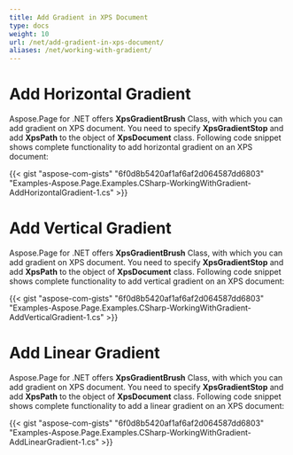 ```yaml
---
title: Add Gradient in XPS Document
type: docs
weight: 10
url: /net/add-gradient-in-xps-document/
aliases: /net/working-with-gradient/
---
```


# **Add Horizontal Gradient**
Aspose.Page for .NET offers **XpsGradientBrush** Class, with which you can add gradient on XPS document. You need to specify **XpsGradientStop** and add **XpsPath** to the object of **XpsDocument** class. Following code snippet shows complete functionality to add horizontal gradient on an XPS document:



{{< gist "aspose-com-gists" "6f0d8b5420af1af6af2d064587dd6803" "Examples-Aspose.Page.Examples.CSharp-WorkingWithGradient-AddHorizontalGradient-1.cs" >}}
# **Add Vertical Gradient**
Aspose.Page for .NET offers **XpsGradientBrush** Class, with which you can add gradient on XPS document. You need to specify **XpsGradientStop** and add **XpsPath** to the object of **XpsDocument** class. Following code snippet shows complete functionality to add vertical gradient on an XPS document:



{{< gist "aspose-com-gists" "6f0d8b5420af1af6af2d064587dd6803" "Examples-Aspose.Page.Examples.CSharp-WorkingWithGradient-AddVerticalGradient-1.cs" >}}
# **Add Linear Gradient**
Aspose.Page for .NET offers **XpsGradientBrush** Class, with which you can add gradient on XPS document. You need to specify **XpsGradientStop** and add **XpsPath** to the object of **XpsDocument** class. Following code snippet shows complete functionality to add a linear gradient on an XPS document:

{{< gist "aspose-com-gists" "6f0d8b5420af1af6af2d064587dd6803" "Examples-Aspose.Page.Examples.CSharp-WorkingWithGradient-AddLinearGradient-1.cs" >}}
